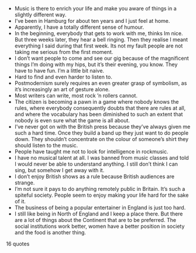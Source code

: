  - Music is there to enrich your life and make you aware of things in a slightly different way.
 - I’ve been in Hamburg for about ten years and I just feel at home.
 - Apparently, I have a totally different sense of humour.
 - In the beginning, everybody that gets to work with me, thinks Im nice. But three weeks later, they hear a bell ringing. Then they realise I meant everything I said during that first week. Its not my fault people are not taking me serious from the first moment.
 - I don’t want people to come and see our gig because of the magnificent things I’m doing with my hips, but it’s their evening, you know. They have to have fun. I’m a little bit naive.
 - Hard to find and even harder to listen to.
 - Postmodernism surely requires an even greater grasp of symbolism, as it’s increasingly an art of gesture alone.
 - Most writers can write, most rock ’n rollers cannot.
 - The citizen is becoming a pawn in a game where nobody knows the rules, where everybody consequently doubts that there are rules at all, and where the vocabulary has been diminished to such an extent that nobody is even sure what the game is all about.
 - I’ve never got on with the British press because they’ve always given me such a hard time. Once they build a band up they just want to do people down. They shouldn’t concentrate on the colour of someone’s shirt they should listen to the music.
 - People have taught me not to look for intelligence in rockmusic.
 - I have no musical talent at all. I was banned from music classes and told I would never be able to understand anything. I still don’t think I can sing, but somehow I get away with it.
 - I don’t enjoy British shows as a rule because British audiences are strange.
 - I’m not sure it pays to do anything remotely public in Britain. It’s such a spiteful society. People seem to enjoy making your life hard for the sake of it.
 - The business of being a popular entertainer in England is just too hard.
 - I still like being in North of England and I keep a place there. But there are a lot of things about the Continent that are to be preferred. The social institutions work better, women have a better position in society and the food is another thing.

16 quotes
